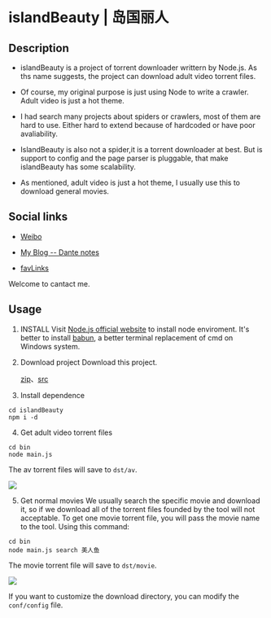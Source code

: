 # islandBeauty | 岛国丽人

## Description
* islandBeauty is a project of torrent downloader writtern by Node.js.
  As ths name suggests, the project can download adult video torrent files.

* Of course, my original purpose is just using Node to write a crawler. Adult video is just a hot theme.

* I had search many projects about spiders or crawlers, most of them are hard to use. Either hard to extend because of hardcoded or have poor avaliability.

* IslandBeauty is also not a spider,it is a torrent downloader at best. But is support to config and the page parser is pluggable, that make islandBeauty has some scalability.

* As mentioned, adult video is just a hot theme, I usually use this to download general movies.


## Social links
- [Weibo](http://login.sina.com.cn/sso/login.php?url=http%3A%2F%2Fweibo.com%2Fjhspider&_rand=1472023636.7234&gateway=1&service=miniblog&entry=miniblog&useticket=1&returntype=META&_client_version=0.6.23)

- [My Blog -- Dante notes](http://5941740.cn)

- [favLinks](http://favlink.me)

Welcome to cantact me.

## Usage
1. INSTALL
	Visit [Node.js official website](https://nodejs.org/en) to install node enviroment.
	It's better to install [babun](https://github.com/babun/babun), a better terminal replacement of cmd on Windows system.


2. Download project
	Download this project.

	[zip](https://github.com/zhangjh/islandBeauty/archive/master.zip)、[src](https://github.com/zhangjh/islandBeauty.git)

3. Install dependence
  ```
  cd islandBeauty
  npm i -d
  ```

4. Get adult video torrent files
  ```
  cd bin 
  node main.js
  ```
  The av torrent files will save to `dst/av`.
  
  ![](http://ww1.sinaimg.cn/large/62d95157gw1f74vnp2x7kj20mj0akmzt.jpg)


5. Get normal movies
   We usually search the specific movie and download it, so if we download all of the torrent files founded by the tool will not acceptable.
   To get one movie torrent file, you will pass the movie name to the tool.
   Using this command:

  
  ```
  cd bin
  node main.js search 美人鱼
  ```
  The movie torrent file will save to `dst/movie`. 
  
  
  ![](http://ww4.sinaimg.cn/large/62d95157gw1f74vsp6qwqj20dp02ywek.jpg)

  If you want to customize the download directory, you can modify the `conf/config` file.
  

